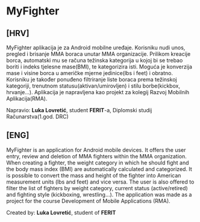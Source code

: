 # MyFighter

## [HRV]
MyFighter aplikacija je za Android mobilne uređaje. Korisniku nudi unos, pregled i brisanje MMA boraca unutar MMA organizacije. Prilikom kreacije borca, automatski mu se računa težinska kategorija u kojoj bi se trebao boriti i indeks tjelesne mase(BMI), te kategorizira isti. Moguća je konverzija mase i visine borca u američke mjerne jedinice(lbs i feet) i obratno. Korisniku je također ponuđeno filtriranje liste boraca prema težinskoj kategoriji, trenutnom statusu(aktivan/umirovljen) i stilu borbe(kickbox, hrvanje...). Aplikacija je napravljena kao projekt za kolegij Razvoj Mobilnih Aplikacija(RMA).

Napravio: **Luka Lovretić**, student **FERIT**-a,
Diplomski studij Računarstva(1.god. DRC)

## [ENG]
MyFighter is an application for Android mobile devices. It offers the user entry, review and deletion of MMA fighters within the MMA organization. When creating a fighter, the weight category in which he should fight and the body mass index (BMI) are automatically calculated and categorized. It is possible to convert the mass and height of the fighter into American measurement units (lbs and feet) and vice versa. The user is also offered to filter the list of fighters by weight category, current status (active/retired) and fighting style (kickboxing, wrestling...). The application was made as a project for the course Development of Mobile Applications (RMA).

Created by: **Luka Lovretić**, student of **FERIT**
